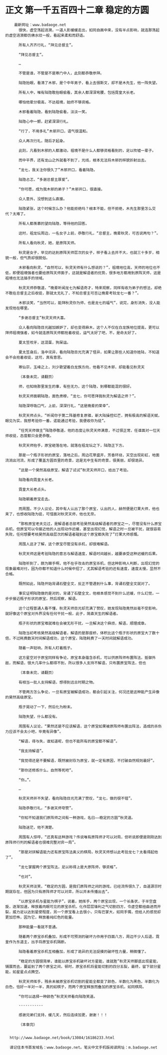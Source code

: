 # 正文 第一千五百四十二章 稳定的方圆
        最新网址：www.badaoge.net
          很快，虚空荡起涟漪，一道人影缓缓走出，如同自画中来，没有半点影响，就连那荡起的虚空涟漪都仿佛水纹一般，看起来柔和而舒适。
      
          所有人齐齐行礼，“拜见总督主”。
      
          “拜见总督主”。
      
          …
      
          不管是谁，不管是不是寒门中人，此刻都恭敬参拜。
      
          陆隐抬眼，看清了木邪，是个中年男子，看上去很斯文，却不是木先生，他一阵失望。
      
          所有人中，唯有陆隐敢抬眼偷看，其余人都深深弯腰，包括霓皇大长老。
      
          哪怕他辈分极高，不达祖境，始终不够资格。
      
          木邪看着陆隐，看到陆隐偷看，淡淡一笑。
      
          陆隐心中一颤，赶紧深深行礼。
      
          “行了，不用多礼”木邪开口，语气很温和。
      
          众人再次行礼，随后才起身。
      
          此刻，凡看到木邪的人都激动，祖境不是什么人都够资格看到的，足以吹嘘一辈子。
      
          而中平界，还有龙山之外就看不到了，光线，根本无法将木邪的样貌折射出去。
      
          “龙七，我关注你很久了”木邪开口，看着陆隐。
      
          陆隐忐忑，“多谢总督主厚爱”。
      
          “你可愿，成为我木邪的弟子？”木邪开口，很直接。
      
          众人意外，没想到这么直接。
      
          陆隐紧张，这个时候怎么办？他能拒绝吗？根本不能，但不拒绝，木先生那里怎么交代？太难了。
      
          所有人都羡慕的望向陆隐，等待他的回答。
      
          这时，祖龙坛周边，一名女子上前，恭敬行礼，“总督主，晚辈秋灵，可否说两句？”。
      
          所有人看向秋灵，她，是原阵天师。
      
          秋灵是女子，罕见的达到原阵天师层次的女子，样子看上去并不大，也就三十多岁，相貌一般，但气质却很脱俗。
      
          木邪看向秋灵，“自然可以，秋灵天师有什么想说的？”，祖境地位高，天师的地位也不低，即便祖境强者也要给原阵天师面子，这就是解语者的优势，很多地方都用到原阵天师，这是祖境也无法插手的领域。
      
          秋灵天师恭敬道，“晚辈听闻龙七为解语奇才，特来观察，同样有收为弟子的想法，却绝不敢在总督主之后收徒，那就太无礼了，不知总督主可否让晚辈考较龙七一番？”。
      
          木邪淡笑，“当然可以，能拜秋灵你为师，也是龙七的福气”，说完，身形消失，没人能发现他在哪里。
      
          “多谢总督主”秋灵天师大喜。
      
          众人看向陆隐目光越加嫉妒了，却也变得麻木，这个人不仅在白龙族地位提高，更可以拜师祖境强者，如今就连原阵天师都抢着收徒，运气太好了吧，不，是命太好了。
      
          夏太笠咬牙，这混蛋，狗屎运。
      
          夏太笠身后，洛中诧异，看向陆隐目光充满了怪异，如果让那些人知道你姓陆，不知道会不会抢着收徒，这可，真有意思。
      
          寒仙宗，玉峰之上，刘少歌望着白龙族方向，他看不见木邪，却能看见秋灵天
      
          （本章未完，请翻页）
      
          师，也知晓那里发生的事，有些无力，这个陆隐，到哪都能混的很好。
      
          秋灵天师面朝陆隐，面色肃穆，“龙七，你可愿拜我秋灵为解语之师？”。
      
          陆隐深呼吸口气，上前，深深行礼，“这是晚辈的荣幸”。
      
          秋灵天师点头，“听闻你于第二阵基修复原锥，新大陆操控红芒，拥有极高的解语天赋，眼见为实，我想考验你一番，诺能通过考验，我便收你为徒”。
      
          “任凭天师做主”陆隐恭敬道，他的态度让秋灵天师满意，不过很正常，任谁面对一位天师收徒，态度都只会更恭敬。
      
          秋灵天师抬手，原宝砸落在地，就落在祖龙坛之下，陆隐正下方。
      
          那是一个瓶子形状的原宝，落地之后，周边花草盛开，芳香环绕，天空出现彩虹，地面流淌出河流，形成了覆盖方圆百里的奇景，这是无中生有的奇景，很美丽，却很诡异。
      
          “这是一个昊然高级原宝，解语了试试”秋灵天师开口，给出了考验。
      
          陆隐看向霓皇大长老。
      
          霓皇大长老点头。
      
          陆隐朝着原宝走去。
      
          而周围，不少人议论，其中有人认出了那个原宝，认出的人，赫然便是灯果大师，他也来了，也想收陆隐为徒，可惜面对秋灵天师，他也无奈。
      
          “那枚原宝老夫见过，是解语者总部考验昊然高级解语者的原宝之一，尽管没有什么原宝杀机，但原宝可以令接近他的人出现动作迟缓，甚至出现幻觉，解语之时一旦被干扰，就很容易失败，任何想要考核昊然高级层次的解语者碰到这个原宝都失败了”灯果大师感慨。
      
          周围人这才了解，这个原宝尽管没有杀机，却很难解语。
      
          秋灵天师这是考验陆隐的意志与解语速度，解语时间越长，越要承受这种迟缓的后果。
      
          陆隐听到了，颇为棘手啊，他不在乎攻击的原宝杀机，但这种影响人判断，出现幻觉的现象最难对付，因为你都不知道什么时候中招了，尤其解语考验的还有速度，速度太慢，显然不合格。
      
          既然如此，陆隐开始背诵石壁全文，反正不管遇到什么事，背诵石壁全文就对了。
      
          事实证明陆隐做的是对的，背诵了石壁全文，他根本感觉不到什么迟缓，什么幻觉，一步步接近瓶子形状的原宝，然后观察，解语。
      
          这个过程普通人看不懂，秋灵天师目光却充满了赞叹，她发现陆隐竟然丝毫不受影响，就好像这个原宝对外界没有任何干扰一般，此子，简直天生的解语者。
      
          瓶子形状的原宝难就难在会被无形干扰，一旦解决这个麻烦，解语，顺理成章。
      
          陆隐当初考核昊然高级解语者，解语的是那座桥，体积比这个瓶子形状的原宝大了数十倍，不过耗费数天时间解语成功，这个原宝，陆隐耗费了一天时间就解语成功。
      
          随着一声轻响，所有人盯着瓶子。
      
          这方星空对于原宝同样有争论，原宝本身蕴含杀机，可以供原阵师布置阵法，抵御外敌，而解语，很大几率什么都得不到，所以很多人支持不解语，只布置原宝阵法，但也
      
          （本章未完，请翻页）
      
          有相当一批人支持解语，想得到远古时期之物。
      
          不管两方怎么争论，一旦有原宝被解语成功，都会引起关注，何况还是这种能产生异像的昊然高级原宝。
      
          瓶子晃动了一下，然后化为粉末。
      
          陆隐失望，什么都没有。
      
          周围有人议论，“果然还是不应该解语，这个原宝如果被原阵师布置出阵法，造成的杀伤力应该不会太小吧，毕竟有异像”。
      
          “解语，得与失，谁知道呢，但也不能所有的原宝都不解语”。
      
          “我支持解语”。
      
          “我觉得还是不要解语，既然被封存为原宝，就一定有原因，不打破自然规则最好”。
      
          “那你还修炼什么，自然等死吧”。
      
          “你…”。
      
          …
      
          秋灵天师并不失望，看向陆隐目光充满了赞叹，“龙七，做的很不错”。
      
          陆隐恭敬行礼，“多谢天师夸赞”。
      
          “你知不知道我们原阵师之间有一种游戏，名曰——稳定的方圆”秋灵道。
      
          陆隐迷茫，他不清楚。
      
          周围有人惊呼，“还真有这种游戏？传说唯有原阵师才可以对局，但听说即便是刚刚达到原阵师行列的解语者也很难完整对弈一局”。
      
          “那是对拼解语能力还有原宝阵法奥义的棋局，秋灵天师想以此考验龙七？太看得起他了”。
      
          “龙七掌握两个原宝阵法，足以称得上是大原阵师，够资格”。
      
          “也对”。
      
          秋灵天师淡笑，“稳定的方圆，是我们原阵师之间的游戏，已经流传很久了，自道源宗时期就存在，但因为只有原阵师才可以对弈，所以并未传播出去”。
      
          “以原宝杀机与星能为棋子”，说着，她挥手，两个原宝出现，一个长条状，于半空盘旋，逐渐加速，释放着肉眼可见的原宝杀机，化作层层锋利之气切割四方，令虚空都扭曲进而开裂，威力足以达到星使程度，另一个原宝看上去很小，只有巴掌大，如同手镯，但给人的感觉却更加恐怖，因为它，释放着纯红色的能量。
      
          那种能量一看就不普通。
      
          随着两个原宝杀机叠加，形成不可预测的破坏力作用于四面八方，周边不少人后退，霓皇作为东道主，出手将原宝杀机隔断。
      
          陆隐看着原宝杀机互相叠加，形成了诡异的无法捉摸的破坏性力量，稍微懂了。
      
          “稳定的方圆很简单，谁能以原宝杀机破坏对方星能，谁就胜”秋灵天师脚底出现星能，铺展而去，蔓延到了两个原宝之间，顿时，原宝杀机将星能切割的四分五裂，最终，留下部分星能，如星星点点腾空。
      
          秋灵天师挥手，残余未被原宝杀机切割的星能全都变了颜色，半数化为黑色，半数化为白色，恰好一半对一半，真的如棋子，而两个原宝释放而叠加的原宝杀机，如同棋局。
      
          “你可以选择一种颜色”秋灵天师看向陆隐笑道。
      
          -----------
      
          感谢兄弟们支持，缓几天，然后连续加更，谢谢！！！
      
          （本章完）
      
      
      http://www.badaoge.net/book/13084/16186233.html
      
      请记住本书首发域名：www.badaoge.net。笔尖中文手机版阅读网址：m.badaoge.net